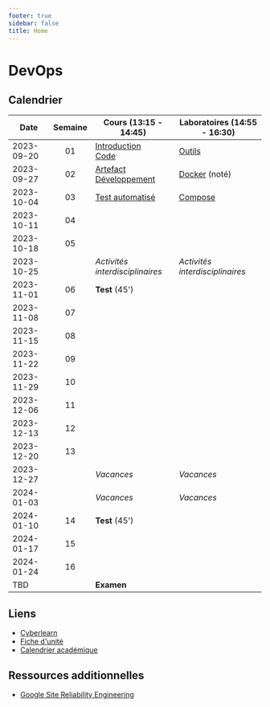 ```yaml
---
footer: true
sidebar: false
title: Home
---
```


# DevOps

## Calendrier

| Date       | Semaine | Cours (13:15 - 14:45)                                            | Laboratoires (14:55 - 16:30)    |
| ---------- | :-----: | ---------------------------------------------------------------- | ------------------------------- |
| 2023-09-20 |   01    | [Introduction](./lessons/introduction)<br>[Code](./lessons/code) | [Outils](./labs/tools)          |
| 2023-09-27 |   02    | [Artefact](./lessons/artefact)<br>[Développement](./lessons/dev) | [Docker](./labs/docker) (noté)  |
| 2023-10-04 |   03    | [Test automatisé](./lessons/test)                                | [Compose](./labs/compose)       |
| 2023-10-11 |   04    |                                                                  |                                 |
| 2023-10-18 |   05    |                                                                  |                                 |
| 2023-10-25 |         | _Activités interdisciplinaires_                                  | _Activités interdisciplinaires_ |
| 2023-11-01 |   06    | **Test** (45')                                                   |                                 |
| 2023-11-08 |   07    |                                                                  |                                 |
| 2023-11-15 |   08    |                                                                  |                                 |
| 2023-11-22 |   09    |                                                                  |                                 |
| 2023-11-29 |   10    |                                                                  |                                 |
| 2023-12-06 |   11    |                                                                  |                                 |
| 2023-12-13 |   12    |                                                                  |                                 |
| 2023-12-20 |   13    |                                                                  |                                 |
| 2023-12-27 |         | _Vacances_                                                       | _Vacances_                      |
| 2024-01-03 |         | _Vacances_                                                       | _Vacances_                      |
| 2024-01-10 |   14    | **Test** (45')                                                   |                                 |
| 2024-01-17 |   15    |                                                                  |                                 |
| 2024-01-24 |   16    |                                                                  |                                 |
| TBD        |         | **Examen**                                                       |                                 |

## Liens

- [Cyberlearn](https://cyberlearn.hes-so.ch/course/view.php?id=9480)
- [Fiche d'unité](https://gaps.heig-vd.ch/public/fiches/uv/uv.php?id=7181&plan=792)
- [Calendrier académique](https://heig-vd.ch/formation/bachelor/calendrier-academique/)

## Ressources additionnelles

- [Google Site Reliability Engineering](https://sre.google/)

<script setup>
import { onMounted, nextTick } from 'vue'

const date = new Date()
const day = date.getDay()
const currentDate = new Date(date.setDate(date.getDate() - day + (day === 0 ? -4 : 3)))
const dateText = currentDate.toISOString().split('T')[0]
const weekend = day === 0 || day === 6

onMounted(() => {
    Array.from(document.querySelectorAll("td"))
        .filter(a => a.textContent === dateText)
        .forEach(element => {
            const parent = element.parentElement
            parent.classList.add("current", weekend ? "weekend" : "week")
            nextTick(() => parent.scrollIntoView({ behavior: 'smooth' }))
        })
})
</script>

